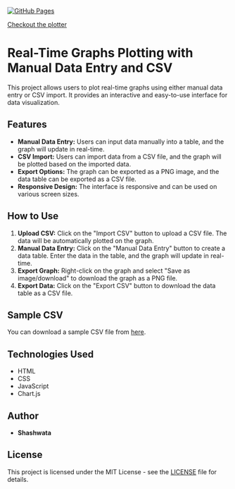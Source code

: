 [![GitHub Pages](https://img.shields.io/badge/GitHub%20Pages-Visit%20Site-blue)](https://shashwatanayak.github.io/realtime_plot/)

[Checkout the plotter](https://shashwatanayak.github.io/realtime_plot/)


# Real-Time Graphs Plotting with Manual Data Entry and CSV

This project allows users to plot real-time graphs using either manual data entry or CSV import. It provides an interactive and easy-to-use interface for data visualization.

## Features

- **Manual Data Entry:** Users can input data manually into a table, and the graph will update in real-time.
- **CSV Import:** Users can import data from a CSV file, and the graph will be plotted based on the imported data.
- **Export Options:** The graph can be exported as a PNG image, and the data table can be exported as a CSV file.
- **Responsive Design:** The interface is responsive and can be used on various screen sizes.

## How to Use

1. **Upload CSV:** Click on the "Import CSV" button to upload a CSV file. The data will be automatically plotted on the graph.
2. **Manual Data Entry:** Click on the "Manual Data Entry" button to create a data table. Enter the data in the table, and the graph will update in real-time.
3. **Export Graph:** Right-click on the graph and select "Save as image/download" to download the graph as a PNG file.
4. **Export Data:** Click on the "Export CSV" button to download the data table as a CSV file.

## Sample CSV

You can download a sample CSV file from [here](sample_data.csv).

## Technologies Used

- HTML
- CSS
- JavaScript
- Chart.js

## Author

- **Shashwata**

## License

This project is licensed under the MIT License - see the [LICENSE](LICENSE) file for details.
